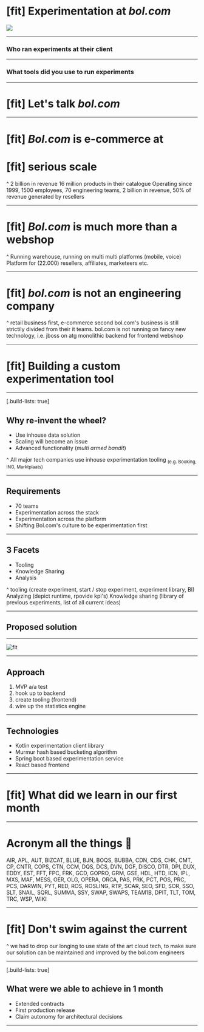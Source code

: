 # [fit] Experimentation at *bol.com*

![](walk.jpg)

---

<!-- maybe drop these two slides and just ask on the first slide on building custom experimentation tooling -->

### Who ran **experiments** at their client

---

### What **tools** did you use to run **experiments**

---

# [fit] **Let's talk** *bol.com*

---

# [fit] *Bol.com* is e-commerce at
# [fit] **serious scale**

^ 2 billion in revenue
16 million products in their catalogue
Operating since 1999, 1500 employees, 70 engineering teams, 2 billion in revenue, 50% of revenue generated by resellers

---

# [fit] *Bol.com* is much more than a **webshop**

^ Running warehouse, running on multi multi platforms (mobile, voice)
Platform for (22.000) resellers, affiliates, marketeers etc.

---

# [fit] *bol.com* is **not** an **engineering** company

^ retail business first, e-commerce second
bol.com's business is still strictily divided from their it teams. 
bol.com is not running on fancy new technology, i.e. jboss on atg
monolithic backend for frontend webshop

---

# [fit] Building a custom experimentation tool

---

[.build-lists: true]

## Why re-invent the wheel?

* Use inhouse data solution
* Scaling will become an issue
* Advanced functionality (*multi armed bandit*)

^ All major tech companies use inhouse experimentation tooling <sub>(e.g. Booking, ING, Marktplaats)</sub>

---

## Requirements

* 70 teams
* Experimentation across the stack
* Experimentation across the platform
* Shifting Bol.com's culture to be experimentation first

<!--* Future: resellers can experiment-->

---

## 3 Facets

* Tooling
* Knowledge Sharing
* Analysis

^ tooling (create experiment, start / stop experiment, experiment library, BI)
Analyzing (depict runtime, rpovide kpi's)
Knowledge sharing (library of previous experiments, list of all current ideas)

---

## Proposed solution

---

![fit](architecture.png)

---

## Approach

1. MVP a/a test
2. hook up to backend
3. create tooling (frontend)
4. wire up the statistics engine

---

## Technologies

* Kotlin experimentation client library
* Murmur hash based bucketing algorithm
* Spring boot based experimentation service
* React based frontend

---

# [fit] What did we learn in our first month

---

# Acronym all the things 🤬

AIR, APL, AUT, BIZCAT, BLUE, BJN, BOQS, BUBBA, CDN, CDS, CHK, CMT, CP, CNTR, COPS, CTN, CCM, DQS, DCS, DVN, DGF, DISCO, DTR, DPI, DUX, EDDY, EST, FFT, FPC, FRK, GCD, GOPRO, GRM, GSE, HDL, HTD, ICN, IPL, MXS, MAF, MESS, OER, OLG, OPERA, ORCA, PAS, PRK, PCT, POS, PRC, PCS, DARWIN, PYT, RED, ROS, ROSLING, RTP, SCAR, SEO, SFD, SOR, SSO, SLT, SNAIL, SQRL, SUMMA, SSY, SWAP, SWAPS, TEAM1B, DPIT, TLT, TOM, TRC, WSP, WIKI

---

# [fit] Don't swim against the current

^ we had to drop our longing to use state of the art cloud tech, to make sure our solution can be maintained and improved by the bol.com engineers

---

[.build-lists: true]

## What were we able to achieve in 1 month

* Extended contracts
* First production release
* Claim autonomy for architectural decisions

---

